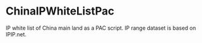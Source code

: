 # ChinaIPWhiteListPac
IP white list of China main land as a PAC script.
IP range dataset is based on IPIP.net.
